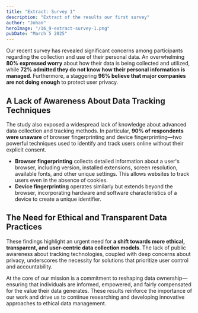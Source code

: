 ```yaml
---
title: "Extract: Survey 1"
description: "Extract of the results our first survey"
author: "Johan"
heroImage: "/16_9-extract-survey-1.png"
pubDate: "March 5 2025"
---
```


Our recent survey has revealed significant concerns among participants regarding the collection and use of their personal data. An overwhelming **80% expressed worry** about how their data is being collected and utilized, while **72% admitted they do not know how their personal information is managed**. Furthermore, a staggering **96% believe that major companies are not doing enough** to protect user privacy.  

## **A Lack of Awareness About Data Tracking Techniques**  

The study also exposed a widespread lack of knowledge about advanced data collection and tracking methods. In particular, **90% of respondents were unaware** of browser fingerprinting and device fingerprinting—two powerful techniques used to identify and track users online without their explicit consent.  

- **Browser fingerprinting** collects detailed information about a user's browser, including version, installed extensions, screen resolution, available fonts, and other unique settings. This allows websites to track users even in the absence of cookies.  
- **Device fingerprinting** operates similarly but extends beyond the browser, incorporating hardware and software characteristics of a device to create a unique identifier.  

## **The Need for Ethical and Transparent Data Practices**  

These findings highlight an urgent need for **a shift towards more ethical, transparent, and user-centric data collection models**. The lack of public awareness about tracking technologies, coupled with deep concerns about privacy, underscores the necessity for solutions that prioritize user control and accountability.  

At the core of our mission is a commitment to reshaping data ownership—ensuring that individuals are informed, empowered, and fairly compensated for the value their data generates. These results reinforce the importance of our work and drive us to continue researching and developing innovative approaches to ethical data management.

